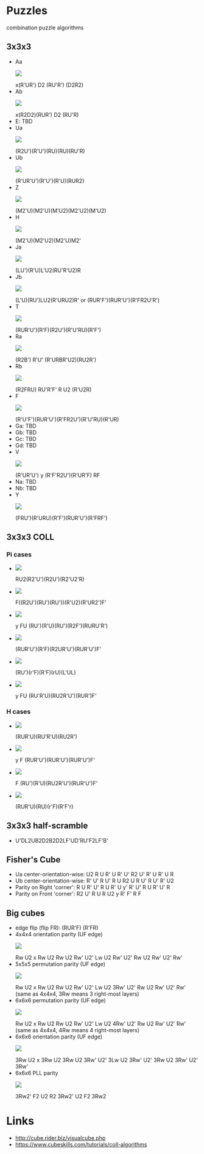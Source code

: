 # Puzzles
combination puzzle algorithms

## 3x3x3
* Aa <p align="bottom"><img src="http://cube.rider.biz/visualcube.php?fmt=svg&size=200&view=plan&ac=black&cc=grey&arw=U0U2-s7,U2U8-s7,U8U0-s7"/></p> x(R'UR') D2 (RU'R') (D2R2)
* Ab <p align="bottom"><img src="http://cube.rider.biz/visualcube.php?fmt=svg&size=200&view=plan&ac=black&cc=grey&arw=U0U8-s7,U8U2-s7,U2U0-s7"></p> x(R2D2)(RUR') D2 (RU'R)
* E:  TBD
* Ua <p align="bottom"><img src="http://cube.rider.biz/visualcube.php?fmt=svg&size=200&view=plan&ac=black&cc=grey&arw=U3U5-s7,U5U1-s7,U1U3-s7"/></p> (R2U')(R'U')(RU)(RU)(RU'R)
* Ub <p align="bottom"><img src="http://cube.rider.biz/visualcube.php?fmt=svg&size=200&view=plan&ac=black&cc=grey&arw=U5U3-s7,U3U1-s7,U1U5-s7"/></p> (R'UR'U')(R'U')(R'U)(RUR2)
* Z <p align="bottom"><img src="http://cube.rider.biz/visualcube.php?fmt=svg&size=200&view=plan&ac=black&cc=grey&arw=U3U1,U1U3,U7U5,U5U7"/></p> (M2'U)(M2'U)(M'U2)(M2'U2)(M'U2)
* H <p align="bottom"><img src="http://cube.rider.biz/visualcube.php?fmt=svg&size=200&view=plan&ac=black&cc=grey&arw=U1U7,U7U1,U3U5,U5U3"/></p> (M2'U)(M2'U2)(M2'U)M2'
* Ja <p align="bottom"><img src="http://cube.rider.biz/visualcube.php?fmt=svg&size=200&view=plan&ac=black&cc=grey&arw=U1U5-s7,U5U1-s7,U2U8-s7,U8U2-s7"/></p> (LU')(R'U)L'U2(RU'R'U2)R
* Jb <p align="bottom"><img src="http://cube.rider.biz/visualcube.php?fmt=svg&size=200&view=plan&ac=black&cc=grey&arw=U7U5-s7,U5U7-s7,U2U8-s7,U8U2-s7"/></p> (L'U)(RU')LU2(R'URU2)R'  or  (RUR'F')(RUR'U')(R'FR2U'R')
* T <p align="bottom"><img src="http://cube.rider.biz/visualcube.php?fmt=svg&size=200&view=plan&ac=black&cc=grey&arw=U3U5-s7,U5U3-s7,U2U8-s7,U8U2-s7"/></p> (RUR'U')(R'F)(R2U')(R'U'RU)(R'F')
* Ra <p align="bottom"><img src="http://cube.rider.biz/visualcube.php?fmt=svg&size=200&view=plan&ac=black&cc=grey&arw=U1U3,U3U1,U2U8,U8U2"/></p> (R2B') R'U' (R'URBR'U2)(RU2R')
* Rb <p align="bottom"><img src="http://cube.rider.biz/visualcube.php?fmt=svg&size=200&view=plan&ac=black&cc=grey&arw=U3U7,U7U3,U2U8,U8U2"/></p>(R2FRU) RU'R'F' R U2 (R'U2R)
* F <p align="bottom"><img src="http://cube.rider.biz/visualcube.php?fmt=svg&size=200&view=plan&ac=black&cc=grey&arw=U2U8,U8U2,U1U7,U7U1"/></p> (R'U'F')(RUR'U')(R'FR2U')(R'U'RU)(R'UR)
* Ga: TBD
* Gb: TBD
* Gc: TBD
* Gd: TBD
* V <p align="bottom"><img src="http://cube.rider.biz/visualcube.php?fmt=svg&size=200&view=plan&ac=black&cc=grey&arw=U0U8,U8U0,U1U5,U5U1"/></p> (R'UR'U') y (R'F'R2U')(R'UR'F) RF
* Na: TBD
* Nb: TBD
* Y <p align="bottom"><img src="http://cube.rider.biz/visualcube.php?fmt=svg&size=200&view=plan&ac=black&cc=grey&arw=U0U8,U8U0,U3U1,U1U3"/></p> (FRU')(R'URU)(R'F')(RUR'U')(R'FRF')

## 3x3x3 COLL
### Pi cases
* <p align="bottom"><img src="http://cube.rider.biz/visualcube.php?fmt=svg&size=200&view=plan&stage=coll&ac=black&cc=grey&case=RU2R2U'R2U'R2U2R"></p>RU2(R2'U')(R2U')(R2'U2'R)
* <p align="bottom"><img src="http://cube.rider.biz/visualcube.php?fmt=svg&size=200&view=plan&stage=coll&ac=black&cc=grey&case=FR2U'RU'RU'R'U2R'UR2F'"></p>F((R2U')(RU')(RU'))(R'U2)(R'UR2')F'
* <p align="bottom"><img src="http://cube.rider.biz/visualcube.php?fmt=svg&size=200&view=plan&stage=coll&ac=black&cc=grey&case=yFURU'R'URU'R2F'RURU'R'"></p>y FU (RU')(R'U)(RU')(R2F')(RURU'R')
* <p align="bottom"><img src="http://cube.rider.biz/visualcube.php?fmt=svg&size=200&view=plan&stage=coll&ac=black&cc=grey&case=RUR'U'R'FR2UR'U'RUR'U'F'"></p>(RUR'U')(R'F)(R2UR'U')(RUR'U')F'
* <p align="bottom"><img src="http://cube.rider.biz/visualcube.php?fmt=svg&size=200&view=plan&stage=coll&ac=black&cc=grey&case=RU'r'FR'FrUL'UL"></p>(RU')(r'F)(R'F)(rU)(L'UL)
* <p align="bottom"><img src="http://cube.rider.biz/visualcube.php?fmt=svg&size=200&view=plan&stage=coll&ac=black&cc=grey&case=yFURU'R'URU2R'U'RUR'F'"></p>y FU (RU'R'U)(RU2R'U')(RUR')F'
### H cases
* <p align="bottom"><img src="http://cube.rider.biz/visualcube.php?fmt=svg&size=200&view=plan&stage=coll&ac=black&cc=grey&case=RUR'URU'R'URU2R'"></p>(RUR'U)(RU'R'U)(RU2R')
* <p align="bottom"><img src="http://cube.rider.biz/visualcube.php?fmt=svg&size=200&view=plan&stage=coll&ac=black&cc=grey&case=yFRUR'U'RUR'U'RUR'U'F'"></p>y F (RUR'U')(RUR'U')(RUR'U')F'
* <p align="bottom"><img src="http://cube.rider.biz/visualcube.php?fmt=svg&size=200&view=plan&stage=coll&ac=black&cc=grey&case=FRU'R'URU2R'U'RUR'U'F'"></p>F (RU')(R'U)(RU2R'U')(RUR'U')F'
* <p align="bottom"><img src="http://cube.rider.biz/visualcube.php?fmt=svg&size=200&view=plan&stage=coll&ac=black&cc=grey&case=RUR'URUr'FR'F'r"></p>(RUR'U)(RU)(r'F)(R'F'r)

## 3x3x3 half-scramble
* U'DL2UB2D2B2D2LF'UD'RU'F2LF'B'

## Fisher's Cube
* Ua center-orientation-wise: U2 R U R' U R' U' R2 U' R' U R' U R
* Ub center-orientation-wise: R' U' R U' R U R2 U R U' R U' R' U2
* Parity on Right 'corner': R U R' U' R U R' U y' R' U' R U R' U' R
* Parity on Front 'corner': R2 U' R U R U2 y R' F' R F

## Big cubes
* edge flip (flip FR): (RUR'F) (R'FR)
* 4x4x4 orientation parity (UF edge) <p align="bottom"><img src="http://cube.rider.biz/visualcube.php?fmt=svg&size=200&pzl=4&view=plan&cc=grey&fc=yyyyyyyyyyyyybbyrrrrrrrrrrrrrrrrbyybbbbbbbbbbbbbwwwwwwwwwwwwwwwwoooooooooooooooogggggggggggggggg"/></p> Rw U2 x Rw U2 Rw U2 Rw' U2' Lw U2 Rw' U2' Rw U2 Rw' U2' Rw'
* 5x5x5 permutation parity (UF edge) <p align="bottom"><img src="http://cube.rider.biz/visualcube.php?fmt=svg&size=200&pzl=5&view=plan&cc=grey&fc=yyyyyyyyyyyyyyyyyyyyybybyrrrrrrrrrrrrrrrrrrrrrrrrrbybybbbbbbbbbbbbbbbbbbbbbwwwwwwwwwwwwwwwwwwwwwwwwwoooooooooooooooooooooooooggggggggggggggggggggggggg"/></p> Rw U2 x Rw U2 Rw U2 Rw' U2' Lw U2 3Rw' U2' Rw U2 Rw' U2' Rw'  (same as 4x4x4, 3Rw means 3 right-most layers)
* 6x6x6 permutation parity (UF edge) <p align="bottom"><img src="http://cube.rider.biz/visualcube.php?fmt=svg&size=200&pzl=6&view=plan&cc=grey&fc=yyyyyyyyyyyyyyyyyyyyyyyyyyyyyyyybbyyrrrrrrrrrrrrrrrrrrrrrrrrrrrrrrrrrrrrbbyybbbbbbbbbbbbbbbbbbbbbbbbbbbbbbbbwwwwwwwwwwwwwwwwwwwwwwwwwwwwwwwwwwwwoooooooooooooooooooooooooooooooooooogggggggggggggggggggggggggggggggggggg"/></p> Rw U2 x Rw U2 Rw U2 Rw' U2' Lw U2 4Rw' U2' Rw U2 Rw' U2' Rw'  (same as 4x4x4, 4Rw means 4 right-most layers)
* 6x6x6 orientation parity (UF edge) <p align="bottom"><img src="http://cube.rider.biz/visualcube.php?fmt=svg&size=200&pzl=6&view=plan&cc=grey&fc=yyyyyyyyyyyyyyyyyyyyyyyyyyyyyybbbbbbrrrrrrrrrrrrrrrrrrrrrrrrrrrrrrrrrrrryyyyyybbbbbbbbbbbbbbbbbbbbbbbbbbbbbbwwwwwwwwwwwwwwwwwwwwwwwwwwwwwwwwwwwwoooooooooooooooooooooooooooooooooooogggggggggggggggggggggggggggggggggggg"/></p> 3Rw U2 x 3Rw U2 3Rw U2 3Rw' U2' 3Lw U2 3Rw' U2' 3Rw U2 3Rw' U2' 3Rw'
* 6x6x6 PLL parity <p align="bottom"><img src="http://cube.rider.biz/visualcube.php?fmt=svg&size=200&pzl=6&view=plan&cc=grey&fc=yyyyyyyyyyyyyyyyyyyyyyyyyyyyyyyyyyyyrrrrrrrrrrrrrrrrrrrrrrrrrrrrrrrrrrrrbggggbbbbbbbbbbbbbbbbbbbbbbbbbbbbbbbwwwwwwwwwwwwwwwwwwwwwwwwwwwwwwwwwwwwoooooooooooooooooooooooooooooooooooogbbbbggggggggggggggggggggggggggggggg"/></p> 3Rw2' F2 U2 R2 3Rw2' U2 F2 3Rw2



# Links
* http://cube.rider.biz/visualcube.php
* https://www.cubeskills.com/tutorials/coll-algorithms
